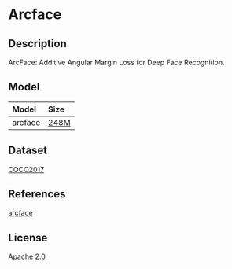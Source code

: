 <!--- SPDX-License-Identifier: Apache-2.0 -->

# Arcface

## Description

ArcFace: Additive Angular Margin Loss for Deep Face Recognition.

## Model

|Model                      |Size                                                                                        |
|:--------------------------|:-------------------------------------------------------------------------------------------|
|arcface                    |[248M](https://drive.google.com/file/d/1Gh8C-bwl2B90RDrvKJkXafvZC3q4_H_z/view?usp=sharing)  |

## Dataset

[COCO2017](https://cocodataset.org/)

## References

[arcface](https://github.com/ronghuaiyang/arcface-pytorch)

## License

Apache 2.0
